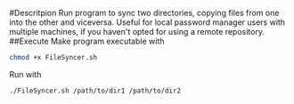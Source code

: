#Descritpion
Run program to sync two directories, copying files from one into the other and viceversa. Useful for local password manager users with multiple machines, if you haven't opted for using a remote repository.
##Execute
Make program executable with
```bash
chmod +x FileSyncer.sh
```

Run with
```
./FileSyncer.sh /path/to/dir1 /path/to/dir2
```
